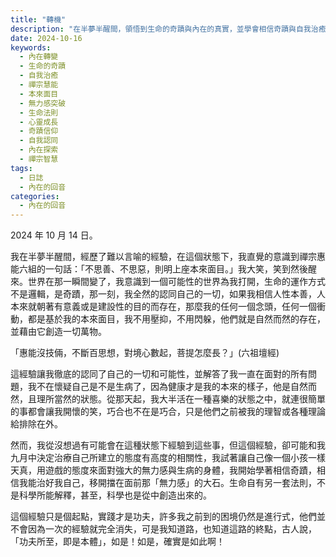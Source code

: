 ```yaml
---
title: "轉機"
description: "在半夢半醒間，領悟到生命的奇蹟與內在的真實，並學會相信奇蹟與自我治癒的力量，突破無力感與困境。" 
date: 2024-10-16
keywords:
  - 內在轉變
  - 生命的奇蹟
  - 自我治癒
  - 禪宗慧能
  - 本來面目
  - 無力感突破
  - 生命法則
  - 心靈成長
  - 奇蹟信仰
  - 自我認同
  - 內在探索
  - 禪宗智慧
tags: 
  - 日誌
  - 內在的回音
categories:
  - 內在的回音
---
```


2024 年 10 月 14 日。

我在半夢半醒間，經歷了難以言喻的經驗，在這個狀態下，我直覺的意識到禪宗惠能六組的一句話：「不思善、不思惡，則明上座本來面目。」我大笑，笑到然後醒來。世界在那一瞬間變了，我意識到一個可能性的世界為我打開，生命的運作方式不是邏輯，是奇蹟，那一刻，我全然的認同自己的一切，如果我相信人性本善，人本來就朝著有意義或是建設性的目的而存在，那麼我的任何一個念頭，任何一個衝動，都是基於我的本來面目，我不用壓抑，不用閃躲，他們就是自然而然的存在，並藉由它創造一切萬物。

「惠能沒技倆，不斷百思想，對境心數起，菩提怎麼長？」(六祖壇經)

這經驗讓我徹底的認同了自己的一切和可能性，並解答了我一直在面對的所有問題，我不在懷疑自己是不是生病了，因為健康才是我的本來的樣子，他是自然而然，且理所當然的狀態。從那天起，我大半活在一種喜樂的狀態之中，就連很簡單的事都會讓我開懷的笑，巧合也不在是巧合，只是他們之前被我的理智或各種理論給排除在外。

然而，我從沒想過有可能會在這種狀態下經驗到這些事，但這個經驗，卻可能和我九月中決定治療自己所建立的態度有高度的相關性，我試著讓自己像一個小孩一樣天真，用遊戲的態度來面對強大的無力感與生病的身體，我開始學著相信奇蹟，相信我能治好我自己，移開擋在面前那「無力感」的大石。生命自有另一套法則，不是科學所能解釋，甚至，科學也是從中創造出來的。

這個經驗只是個起點，實踐才是功夫，許多我之前到的困境仍然是進行式，他們並不會因為一次的經驗就完全消失，可是我知道路，也知道這路的終點，古人說，「功夫所至，即是本體」，如是！如是，確實是如此啊！



